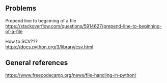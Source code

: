 ## Problems
Prepend line to beginning of a file  
https://stackoverflow.com/questions/5914627/prepend-line-to-beginning-of-a-file

How to SCV???  
https://docs.python.org/3/library/csv.html

## General references
https://www.freecodecamp.org/news/file-handling-in-python/
